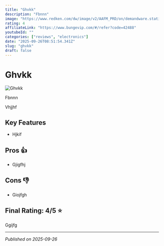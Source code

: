 ```yaml
---
title: "Ghvkk"
description: "Fbnnn"
image: "https://www.redken.com/dw/image/v2/AAFM_PRD/on/demandware.static/-/Sites-ppd-redken-master-catalog/default/dw103b1e74/images/pdp/frizz-dismiss-shampoo/redken-frizz-dismiss-sulfate-free-anti-frizz-shampoo.png"
rating: 4
affiliateLink: "https://www.bungevip.com/#/refer?code=42488"
youtubeId: ""
categories: ["reviews", "electronics"]
date: "2025-09-26T08:51:54.341Z"
slug: "ghvkk"
draft: false
---
```


# Ghvkk

![Ghvkk](https://www.redken.com/dw/image/v2/AAFM_PRD/on/demandware.static/-/Sites-ppd-redken-master-catalog/default/dw103b1e74/images/pdp/frizz-dismiss-shampoo/redken-frizz-dismiss-sulfate-free-anti-frizz-shampoo.png)

Fbnnn

Vhjjhf


## Key Features

- Hjkif



## Pros 👍

- Gjigfhj



## Cons 👎

- Giojfgh


## Final Rating: 4/5 ⭐

Ggijfg

---

*Published on 2025-09-26*
